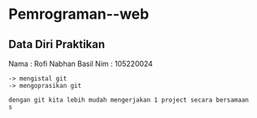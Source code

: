 # Pemrograman--web

## Data Diri Praktikan 
Nama : Rofi Nabhan Basil
Nim : 105220024

    -> mengistal git
    -> mengoprasikan git

    dengan git kita lebih mudah mengerjakan 1 project secara bersamaan
    s